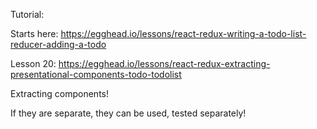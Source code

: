 Tutorial:

Starts here:
https://egghead.io/lessons/react-redux-writing-a-todo-list-reducer-adding-a-todo

Lesson 20:
https://egghead.io/lessons/react-redux-extracting-presentational-components-todo-todolist

Extracting components!

If they are separate, they can be used, tested separately!
